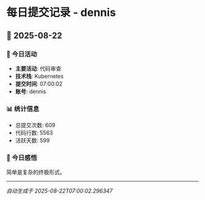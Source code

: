 # 每日提交记录 - dennis

## 📅 2025-08-22

### 🎯 今日活动
- **主要活动**: 代码审查
- **技术栈**: Kubernetes
- **提交时间**: 07:00:02
- **账号**: dennis

### 📊 统计信息
- 总提交次数: 609
- 代码行数: 5563
- 活跃天数: 599

### 💭 今日感悟
简单是复杂的终极形式。

---
*自动生成于 2025-08-22T07:00:02.296347*
